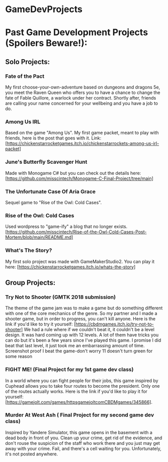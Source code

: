 # GameDevProjects
# Past Game Development Projects (Spoilers Beware!):
## Solo Projects:
### Fate of the Pact
My first choose-your-own-adventure based on dungeons and dragons 5e, you meet the Raven Queen who offers you to have a chance to change the fate of Fable Quillore, a warlock under her contract. Shortly after, friends are calling your name concerned for your wellbeing and you have a job to do.
### Among Us IRL
Based on the game "Among Us". My first game packet, meant to play with friends, here is the post that goes with it. Link: [https://chickenstarrocketgames.itch.io/chickenstarrockets-among-us-irl-packet]
### June's Butterfly Scavenger Hunt
Made with Monogame C# but you can check out the details here: [https://github.com/misscintech/Monogame-C-Final-Project/tree/main]
### The Unfortunate Case Of Aria Grace
Sequel game to "Rise of the Owl: Cold Cases". 
### Rise of the Owl: Cold Cases
Used wordpress to "game-ify" a blog that no longer exists. [https://github.com/misscintech/Rise-of-the-Owl-Cold-Cases-Post-Mortem/blob/main/README.md]
### What's The Story?
My first solo project was made with GameMakerStudio2. You can play it here: [https://chickenstarrocketgames.itch.io/whats-the-story]
## Group Projects:
### Try Not to Shooter (GMTK 2018 submission)
The theme of the game jam was to make a game but do something different with one of the core mechanics of the genre. So my partner and I made a shooter game, but in order to progress, you can't kill anyone. Here is the link if you'd like to try it yourself: [https://cbdmgames.itch.io/try-not-to-shooter]
We had a rule where if we couldn't beat it, it couldn't be a level design. It was hard coming up with 12 levels. A lot of them have tricks you can do but it's been a few years since I've played this game. I promise I did beat that last level, it just took me an embarrassing amount of time.
Screenshot proof I beat the game-don't worry 11 doesn't turn green for some reason
### FIGHT ME! (Final Project for my 1st game dev class)
In a world where you can fight people for their jobs, this game inspired by Cuphead allows you to take four routes to become the president. Only one of the routes actually works. Here is the link if you'd like to play it for yourself: [https://gamejolt.com/games/httpsgamejoltcomCBDMgames/345866]. 
### Murder At West Ash ( Final Project for my second game dev class)
Inspired by Yandere Simulator, this game opens in the basement with a dead body in front of you. Clean up your crime, get rid of the evidence, and don't rouse the suspicion of the staff who work there and you just may get away with your crime. Fail, and there's a cell waiting for you. Unfortunately, it's not posted anywhere.

